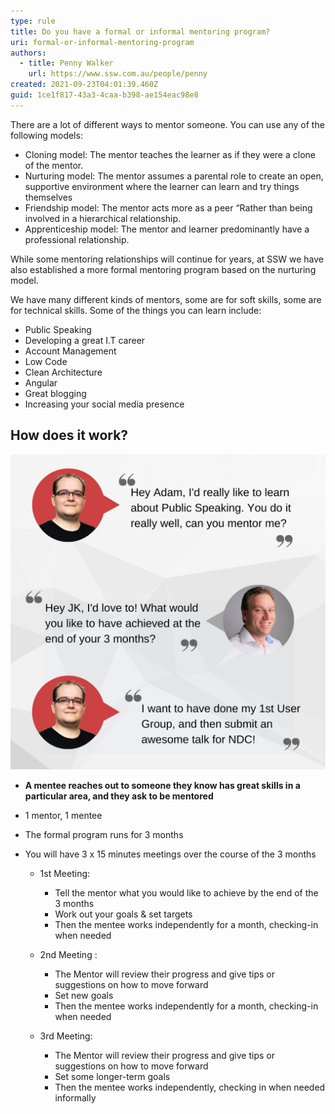 ```yaml
---
type: rule
title: Do you have a formal or informal mentoring program?
uri: formal-or-informal-mentoring-program
authors:
  - title: Penny Walker
    url: https://www.ssw.com.au/people/penny
created: 2021-09-23T04:01:39.460Z
guid: 1ce1f817-43a3-4caa-b398-ae154eac98e8
---
```

There are a lot of different ways to mentor someone. You can use any of the following models:

* Cloning model: The mentor teaches the learner as if they were a clone of the mentor.        
* Nurturing model: The mentor assumes a parental role to create an open, supportive environment where the learner can learn and try things themselves
* Friendship model: The mentor acts more as a peer “Rather than being involved in a hierarchical relationship.
* Apprenticeship model: The mentor and learner predominantly have a professional relationship.

<!--endintro-->

While some mentoring relationships will continue for years, at SSW we have also established a more formal mentoring program based on the nurturing model.

We have many different kinds of mentors, some are for soft skills, some are for technical skills. Some of the things you can learn include:

* Public Speaking
* Developing a great I.T career
* Account Management
* Low Code
* Clean Architecture
* Angular
* Great blogging
* Increasing your social media presence 

## How does it work?

![](mentoring-talk.png)

* **A mentee reaches out to someone they know has great skills in a particular area, and they ask to be mentored**
* 1 mentor, 1 mentee
* The formal program runs for 3 months
* You will have 3 x 15 minutes meetings over the course of the 3 months

  * 1st Meeting:

    * Tell the mentor what you would like to achieve by the end of the 3 months
    * Work out your goals & set targets
    * Then the mentee works independently for a month, checking-in when needed
  * 2nd Meeting :

    * The Mentor will review their progress and give tips or suggestions on how to move forward
    * Set new goals
    * Then the mentee works independently for a month, checking-in when needed
  * 3rd Meeting:

    * The Mentor will review their progress and give tips or suggestions on how to move forward
    * Set some longer-term goals
    * Then the mentee works independently, checking in when needed informally